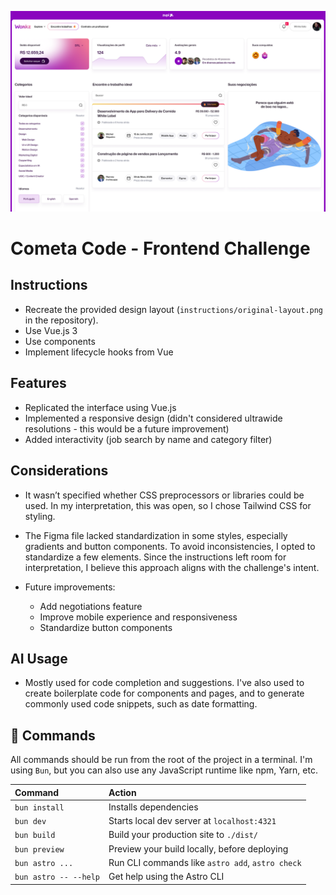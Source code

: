 ![Original layout overview](https://github.com/luccaromaniello/cometa-code-challenge/blob/769a0fa963a66fed99e29f997b22f058b161fc6d/instructions/original-layout.png)

# Cometa Code - Frontend Challenge

## Instructions

- Recreate the provided design layout (`instructions/original-layout.png` in the repository).
- Use Vue.js 3
- Use components
- Implement lifecycle hooks from Vue

## Features

- Replicated the interface using Vue.js
- Implemented a responsive design (didn't considered ultrawide resolutions - this would be a future improvement)
- Added interactivity (job search by name and category filter)

## Considerations

- It wasn’t specified whether CSS preprocessors or libraries could be used. In my interpretation, this was open, so I chose Tailwind CSS for styling.

- The Figma file lacked standardization in some styles, especially gradients and button components. To avoid inconsistencies, I opted to standardize a few elements. Since the instructions left room for interpretation, I believe this approach aligns with the challenge's intent.

- Future improvements:
  - Add negotiations feature
  - Improve mobile experience and responsiveness
  - Standardize button components

## AI Usage

- Mostly used for code completion and suggestions. I've also used to create boilerplate code for components and pages, and to generate commonly used code snippets, such as date formatting.

## 🧞 Commands

All commands should be run from the root of the project in a terminal. I'm using `Bun`, but you can also use any JavaScript runtime like npm, Yarn, etc.

| Command                   | Action                                           |
| :------------------------ | :----------------------------------------------- |
| `bun install`             | Installs dependencies                            |
| `bun dev`             | Starts local dev server at `localhost:4321`      |
| `bun build`           | Build your production site to `./dist/`          |
| `bun preview`         | Preview your build locally, before deploying     |
| `bun astro ...`       | Run CLI commands like `astro add`, `astro check` |
| `bun astro -- --help` | Get help using the Astro CLI                     |
